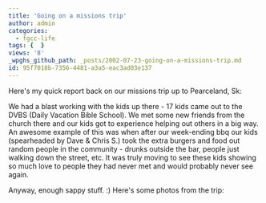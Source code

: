 ```yaml
---
title: 'Going on a missions trip'
author: admin
categories:
  - fgcc-life
tags: {  }
views: '8'
_wpghs_github_path: _posts/2002-07-23-going-on-a-missions-trip.md
id: 95f7018b-7356-4481-a3a5-eac3ad03e137
---
```

<p>Here's my quick report back on our missions trip up to Pearceland, Sk:</p>
<p>We had a blast working with the kids up there - 17 kids came out to the DVBS (Daily Vacation Bible School). We met some new friends from the church there and our kids got to experience helping out others in a big way. An awesome example of this was when after our week-ending bbq our kids (spearheaded by Dave &amp; Chris S.) took the extra burgers and food out random people in the community - drunks outside the bar, people just walking down the street, etc. It was truly moving to see these kids showing so much love to people they had never met and would probably never see again.</p>
<p>Anyway, enough sappy stuff. :) Here's some photos from the trip:</p>
